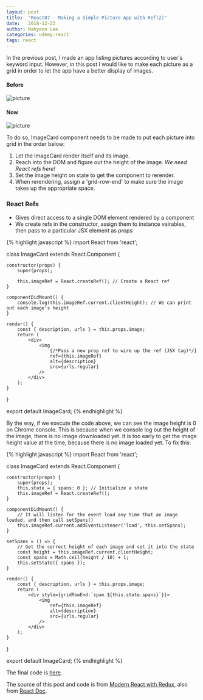 ```yaml
---
layout: post
title:  "React07 - Making a Simple Picture App with Ref(2)"
date:   2018-12-23
author: Nahyeon Lee
categories: udemy-react
tags: react
---
```

In the previous post, I made an app listing pictures according to user's keyword input. However, in this post I would like to make each picture as a grid in order to let the app have a better display of images.

#### Before
<img src="{{ '/assets/img/2018-12-22-picture-1.png' }}" alt="picture"> 

#### Now
<img src="{{ '/assets/img/2018-12-23-picture-2.png' }}" alt="picture"> 

To do so, ImageCard component needs to be made to put each picture into grid in the order below:
1. Let the ImageCard render itself and its image.
2. Reach into the DOM and figure out the height of the image. <em>We need React refs here!</em>
3. Set the image height on state to get the component to rerender.
4. When rerendering, assign a 'grid-row-end' to make sure the image takes up the appropriate space.

### React Refs
* Gives direct access to a single DOM element rendered by a component
* We create refs in the constructor, assign them to instance vairables, then pass to a particular JSX element as props

{% highlight javascript  %}
import React from 'react';

class ImageCard extends React.Component {

    constructor(props) {
        super(props);

        this.imageRef = React.createRef(); // Create a React ref
    }

    componentDidMount() {
        console.log(this.imageRef.current.clientHeight); // We can print out each image's height
    }

    render() {
        const { description, urls } = this.props.image;
        return (
            <div>
                <img
                    {/*Pass a new prop ref to wire up the ref (JSX tag)*/}
                    ref={this.imageRef}
                    alt={description}
                    src={urls.regular}
                />
            </div>
        );
    }
}

export default ImageCard;
{% endhighlight %}

By the way, if we execute the code above, we can see the image height is 0 on Chrome console. This is because when we console log out the height of the image, there is no image downloaded yet. It is too early to get the image height value at the time, because there is no image loaded yet. To fix this:

{% highlight javascript  %}
import React from 'react';

class ImageCard extends React.Component {

    constructor(props) {
        super(props);
        this.state = { spans: 0 }; // Initialize a state
        this.imageRef = React.createRef();
    }

    componentDidMount() {
        // It will listen for the event load any time that an image loaded, and then call setSpans() 
        this.imageRef.current.addEventListener('load', this.setSpans);
    }

    setSpans = () => {
        // Get the correct height of each image and set it into the state
        const height = this.imageRef.current.clientHeight;
        const spans = Math.ceil(height / 10) + 1;
        this.setState({ spans });
    }

    render() {
        const { description, urls } = this.props.image;
        return (
            <div style={gridRowEnd:`span ${this.state.spans}`}}>
                <img
                    ref={this.imageRef}
                    alt={description}
                    src={urls.regular}
                />
            </div>
        );
    }
}

export default ImageCard;
{% endhighlight %}

The final code is [here][app-repo].

The source of this post and code is from [Modern React with Redux][udemy-react], also from [React Doc][react-doc].

[app-repo]: https://github.com/nh0627/udemy-react-redux/tree/master/07.pics
[udemy-react]: https://www.udemy.com/react-redux/
[react-doc]: https://reactjs.org/docs/getting-started.html